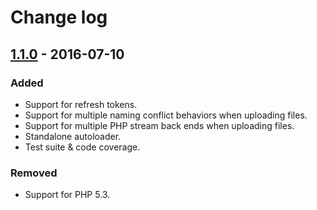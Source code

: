 Change log
==========

[1.1.0] - 2016-07-10
--------------------

### Added

- Support for refresh tokens.
- Support for multiple naming conflict behaviors when uploading files.
- Support for multiple PHP stream back ends when uploading files.
- Standalone autoloader.
- Test suite & code coverage.

### Removed

- Support for PHP 5.3.

[unreleased]: https://github.com/Efisiobova/onedrive-php-sdk/compare/1.1.0...HEAD
[1.1.0]:      https://github.com/Efisiobova/onedrive-php-sdk/compare/1.0.0...1.1.0
